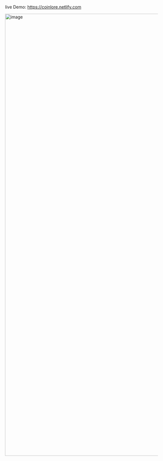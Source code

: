 live Demo: https://coinlore.netlify.com

<img width="1459" alt="image" src="https://github.com/Maxwell-ihiaso/coinlore/assets/64949174/aba1f8c3-1609-447a-a774-687471608624">
